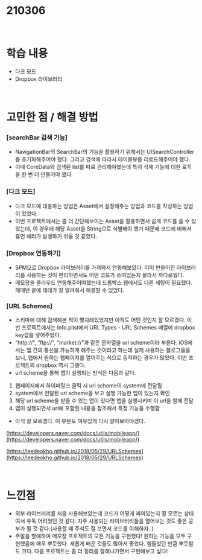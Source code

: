 # 210306

<br>

# 학습 내용

- 다크 모드
- Dropbox 라이브러리

<br>

# 고민한 점 / 해결 방법

### [searchBar  검색 기능]

- NavigationBar의 SearchBar의 기능을  활용하기 위해서는 UISearchController를 초기화해주어야 했다. 그리고 검색에 따라서 테이블뷰를  리로드해주어야  했다.
- 이때 CoreData와 검색된 list를  따로 관리해야했는데 특히 삭제 기능에 대한 로직을 한  번 더 만들어야 했다.

### [다크 모드]

- 다크 모드에 대응하는 방법은 Asset에서 설정해주는 방법과 코드를 작성하는 방법이  있었다.
- 이번 프로젝트에서는 좀 더 간단해보이는 Asset을  활용하면서 쉽게 코드를 쓸 수  있었는데, 이 경우에 해당 Asset을 String으로  식별해야 했기 때문에  코드에  비해서 휴먼 에러가 발생하기 쉬울 것 같았다.

### [Dropbox 연동하기]

- SPM으로 Dropbox 라이브러리를 가져와서 연동해보았다. 이미 만들어진 라이브러리를 사용하는 것이 편리하면서도 어떤 코드가 쓰여있는지 몰라서 까다로웠다.
- 메모장을  클라우드 연동해주어야했는데 드롭박스 웹에서도 다른 세팅이 필요했다. 헤매던 끝에 태태가 잘  알려줘서 해결할 수 있었다.

### [URL Schemes]

- 스키마에 대해 검색해본 적이 몇차례있었지만 아직도 어떤 것인지 잘 모르겠다. 이번  프로젝트에서는 Info.plist에서 URL Types - URL Schemes 배열에 dropbox key값을 넣어주었다.
- “http://”, “ftp://”, “market://”과 같은 문자열을 url scheme이라 부른다. iOS에서는 앱 간의 통신을 가능하게 해주는 것이라고 하는데 실제 사용하는 블로그들을 보니, 앱에서 원하는 웹페이지를 열어주는 식으로 동작하는 경우가 많았다. 이번 프로젝트의 dropbox  역시 그랬다.
- url scheme을 통해 앱이 실행되는 방식은 다음과 같다.
1. 웹페이지에서 하이퍼링크 클릭 시 url scheme이 system에 전달됨
2. system에서 전달된 url scheme을 보고 실행 가능한 앱이 있는지 확인
3. 해당 url scheme을 받을 수 있는 앱이 있다면 앱을 실행시키며 이 url을 함께 전달
4. 앱이 실행되면서 url에 포함된 내용을 참조해서 특정 기능을 수행함
- 아직 잘 모르겠다. 이 부분도 여유있게 다시 알아보아야겠다.

[https://developers.naver.com/docs/utils/mobileapp/](https://developers.naver.com/docs/utils/mobileapp/)

[https://leedeokho.github.io/2018/05/29/URLSchemes](https://leedeokho.github.io/2018/05/29/URLSchemes)

<br>

# 느낀점

- 외부 라이브러리를 처음 사용해보았는데 코드가 어떻게 짜여있는지 잘 모르는 상태여서 유독 어려웠던 것 같다. 자주 사용되는 라이브러리들을 열어보는 것도 좋은 공부가 될 것 같다.(사용할 때 주석도 잘 보면서 코드를 이해하자..)
- 주말을 할애하여 메모장 프로젝트의 모든 기능을 구현했다! 원하는 기능을 모두 구현했음에 매우  뿌듯했다. 새롭게 배운 것들도 많아서 좋았다. 힘들었던 만큼 뿌듯함도 크다. 다음 프로젝트는 좀 더  정리를 잘해나가면서 구현해보고 싶다!

<br>

